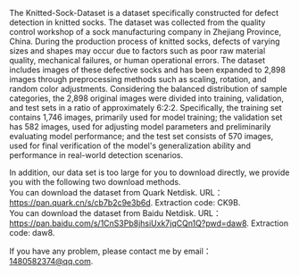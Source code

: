 The Knitted-Sock-Dataset is a dataset specifically constructed for defect detection in knitted socks. The dataset was collected from the quality control workshop of a sock manufacturing company in Zhejiang Province, China. During the production process of knitted socks, defects of varying sizes and shapes may occur due to factors such as poor raw material quality, mechanical failures, or human operational errors. The dataset includes images of these defective socks and has been expanded to 2,898 images through preprocessing methods such as scaling, rotation, and random color adjustments.
Considering the balanced distribution of sample categories, the 2,898 original images were divided into training, validation, and test sets in a ratio of approximately 6:2:2. Specifically, the training set contains 1,746 images, primarily used for model training; the validation set has 582 images, used for adjusting model parameters and preliminarily evaluating model performance; and the test set consists of 570 images, used for final verification of the model's generalization ability and performance in real-world detection scenarios.

In addition, our data set is too large for you to download directly, we provide you with the following two download methods.      
You can download the dataset from Quark Netdisk. URL：https://pan.quark.cn/s/cb7b2c9e3b6d. Extraction code: CK9B.    
You can download the dataset from Baidu Netdisk. URL：https://pan.baidu.com/s/1CnS3Pb8jhsiUxk7jqCQn1Q?pwd=daw8. Extraction code: daw8.

If you have any problem, please contact me by email：1480582374@qq.com.
